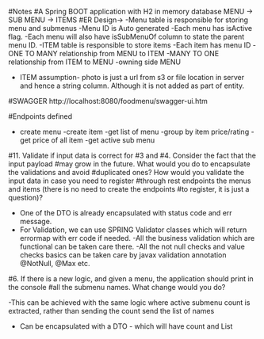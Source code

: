 
#Notes
#A Spring BOOT application with H2 in memory database
MENU -> SUB MENU -> ITEMS
#ER Design->
-Menu table is responsible for storing menu and submenus
-Menu ID is Auto generated 
-Each menu has isActive flag.
-Each menu will also have isSubMenuOf column to state the parent menu ID.
-ITEM table is responsible to store items
-Each item has menu ID
-ONE TO MANY relationship from MENU to ITEM
-MANY TO ONE relationship from ITEM to MENU
-owning side MENU
- ITEM assumption- photo is just a url from s3 or file location in server and hence a string column. Although it is not added as part of entity.

#SWAGGER
http://localhost:8080/foodmenu/swagger-ui.htm

#Endpoints defined
- create menu
-create item
-get list of menu
-group by item price/rating
-get price of all item
-get active sub menu


#11. Validate if input data is correct for #3 and #4. Consider the fact that the input payload
#may grow in the future. What would you do to encapsulate the validations and avoid
#duplicated ones? How would you validate the input data in case you need to register
#through rest endpoints the menus and items (there is no need to create the endpoints
#to register, it is just a question)?

- One of the DTO is already encapsulated with status code and err message.
- For Validation, we can use SPRING Validator classes which will return errormap with err code if needed.
-All the business validation which are functional can be taken care there.
-All the not null checks and value checks basics can be taken care by javax validation annotation @NotNull, @Max etc.


 
#6. If there is a new logic, and given a menu, the application should print in the console
#all the submenu names. What change would you do?

-This can be achieved with the same logic where active submenu count is extracted, rather than sending the count send the list of names
- Can be encapsulated with a DTO - which will have count and List<String>



